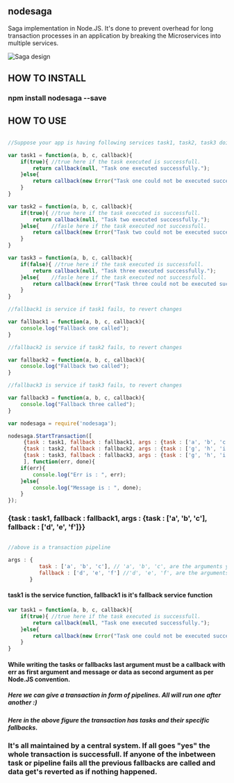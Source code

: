 ## nodesaga
Saga implementation in Node.JS. It's done to prevent overhead for long transaction processes in an application by breaking the Microservices into multiple services.

![Saga design](https://cdn-images-1.medium.com/max/1600/1*2iJ9L9-PxPU8cT1tRH2VPA.png)

## HOW TO INSTALL
### npm install nodesaga --save

## HOW TO USE

```javascript

//Suppose your app is having following services task1, task2, task3 doing different different operations

var task1 = function(a, b, c, callback){
	if(true){ //true here if the task executed is successfull.
		return callback(null, "Task one executed successfully.");
	}else{
		return callback(new Error("Task one could not be executed successfully."), null);
	}
}

var task2 = function(a, b, c, callback){
	if(true){ //true here if the task executed is successfull.
		return callback(null, "Task two executed successfully.");
	}else{    //fasle here if the task executed not successfull.
		return callback(new Error("Task two could not be executed successfully."), null);
	}
}

var task3 = function(a, b, c, callback){
	if(false){ //true here if the task executed is successfull.
		return callback(null, "Task three executed successfully.");
	}else{    //fasle here if the task executed not successfull.
		return callback(new Error("Task three could not be executed successfully."), null);
	}
}

//fallback1 is service if task1 fails, to revert changes

var fallback1 = function(a, b, c, callback){
	console.log("Fallback one called");
}

//fallback2 is service if task2 fails, to revert changes

var fallback2 = function(a, b, c, callback){
	console.log("Fallback two called");
}

//fallback3 is service if task3 fails, to revert changes

var fallback3 = function(a, b, c, callback){
	console.log("Fallback three called");
}

var nodesaga = require('nodesaga');

nodesaga.StartTransaction([
	 {task : task1, fallback : fallback1, args : {task : ['a', 'b', 'c'], fallback : ['d', 'e', 'f']}},
	 {task : task2, fallback : fallback2, args : {task : ['g', 'h', 'i'], fallback : ['j', 'k', 'l']}},
	 {task : task3, fallback : fallback3, args : {task : ['g', 'h', 'i'], fallback : ['j', 'k', 'l']}}
	 ], function(err, done){
	if(err){
		console.log("Err is : ", err);
	}else{
		console.log("Message is : ", done);
	}
});

```


### {task : task1, fallback : fallback1, args : {task : ['a', 'b', 'c'], fallback : ['d', 'e', 'f']}} 

```javascript

//above is a transaction pipeline

args : {
	      task : ['a', 'b', 'c'], // 'a', 'b', 'c', are the arguments you want to pass in task function, they can be n.
	      fallback : ['d', 'e', 'f'] //'d', 'e', 'f', are the arguments you want to pass in the fallback function, they can be n.
	   }

```
#### task1 is the service function, fallback1 is it's fallback service function

```javascript
var task1 = function(a, b, c, callback){
	if(true){ //true here if the task executed is successfull.
		return callback(null, "Task one executed successfully.");
	}else{
		return callback(new Error("Task one could not be executed successfully."), null);
	}
}
```

#### While writing the tasks or fallbacks last argument must be a callback with err as first argument and message or data as second argument as per Node.JS convention.

##### Here we can give a transaction in form of pipelines. All will run one after another :)

##### Here in the above figure the transaction has tasks and their specific fallbacks.

### It's all maintained by a central system. If all goes "yes" the whole transaction is successfull. If anyone of the inbetween task or pipeline fails all the previous fallbacks are called and data get's reverted as if nothing happened. 